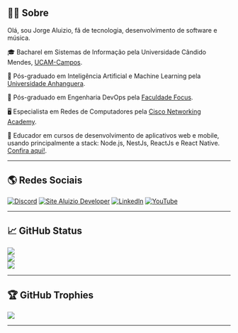 ## 🧑‍💻 Sobre

Olá, sou Jorge Aluizio, fã de tecnologia, desenvolvimento de software e música.

🎓 Bacharel em Sistemas de Informação pela Universidade Cândido Mendes, [UCAM-Campos](https://www.ucam-campos.br/).

🥇 Pós-graduado em Inteligência Artificial e Machine Learning pela [Universidade Anhanguera](https://www.anhanguera.com/).

🥇 Pós-graduado em Engenharia DevOps pela [Faculdade Focus](https://www.faculdadefocus.com.br/).

🖥️ Especialista em Redes de Computadores pela [Cisco Networking Academy](https://www.netacad.com/).

📝 Educador em cursos de desenvolvimento de aplicativos web e mobile, usando principalmente a stack: Node.js, NestJs, ReactJs e React Native. [Confira aqui!](https://www.conexnetworks.com.br/).

---

## 🌎 Redes Sociais

[![Discord](https://img.shields.io/badge/Discord-%237289DA.svg?logo=discord&logoColor=white)](https://discord.gg/3J87BMz5fD)
[![Site Aluizio Developer](https://img.shields.io/badge/Site-Blog-yellow)](https://aluiziodeveloper.com.br)
[![LinkedIn](https://img.shields.io/badge/LinkedIn-%230077B5.svg?logo=linkedin&logoColor=white)](https://www.linkedin.com/in/jorgealuizio/)
[![YouTube](https://img.shields.io/badge/YouTube-%23FF0000.svg?logo=YouTube&logoColor=white)](https://www.youtube.com/jorgealuizio) 

---

## 📈 GitHub Status

![](https://github-readme-stats.vercel.app/api?username=aluiziodeveloper&theme=radical&hide_border=false&include_all_commits=false&count_private=false)<br/>
![](https://github-readme-streak-stats.herokuapp.com/?user=aluiziodeveloper&theme=radical&hide_border=false)<br/>
![](https://github-readme-stats.vercel.app/api/top-langs/?username=aluiziodeveloper&theme=radical&hide_border=false&include_all_commits=false&count_private=false&layout=compact)

---

## 🏆 GitHub Trophies

![](https://github-profile-trophy.vercel.app/?username=aluiziodeveloper&theme=onedark&no-frame=false&no-bg=false&margin-w=4)

---

